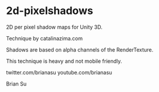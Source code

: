 # 2d-pixelshadows
2D per pixel shadow maps for Unity 3D. 

Technique by catalinazima.com

Shadows are based on alpha channels of the RenderTexture.

This technique is heavy and not mobile friendly.

twitter.com/brianasu
youtube.com/brianasu

Brian Su

